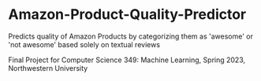 # Amazon-Product-Quality-Predictor
Predicts quality of Amazon Products by categorizing them as 'awesome' or 'not awesome' based solely on textual reviews

Final Project for Computer Science 349: Machine Learning, Spring 2023, Northwestern University
